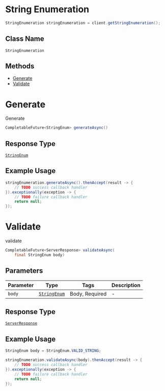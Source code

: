 # String Enumeration

```java
StringEnumeration stringEnumeration = client.getStringEnumeration();
```

## Class Name

`StringEnumeration`

## Methods

* [Generate](/doc/controllers/string-enumeration.md#generate)
* [Validate](/doc/controllers/string-enumeration.md#validate)


# Generate

Generate

```java
CompletableFuture<StringEnum> generateAsync()
```

## Response Type

[`StringEnum`](/doc/models/string-enum.md)

## Example Usage

```java
stringEnumeration.generateAsync().thenAccept(result -> {
    // TODO success callback handler
}).exceptionally(exception -> {
    // TODO failure callback handler
    return null;
});
```


# Validate

validate

```java
CompletableFuture<ServerResponse> validateAsync(
    final StringEnum body)
```

## Parameters

| Parameter | Type | Tags | Description |
|  --- | --- | --- | --- |
| `body` | [`StringEnum`](/doc/models/string-enum.md) | Body, Required | - |

## Response Type

[`ServerResponse`](/doc/models/server-response.md)

## Example Usage

```java
StringEnum body = StringEnum.VALID_STRING;

stringEnumeration.validateAsync(body).thenAccept(result -> {
    // TODO success callback handler
}).exceptionally(exception -> {
    // TODO failure callback handler
    return null;
});
```

